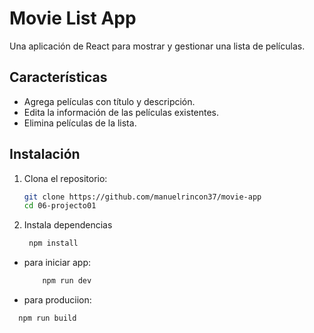 # Movie List App

Una aplicación de React para mostrar y gestionar una lista de películas.

## Características

- Agrega películas con título y descripción.
- Edita la información de las películas existentes.
- Elimina películas de la lista.

## Instalación

1. Clona el repositorio:

   ```bash
   git clone https://github.com/manuelrincon37/movie-app
   cd 06-projecto01

2. Instala dependencias
   ```bash
    npm install
  - para iniciar app:
    ```bash
        npm run dev
  - para produciion:
   ``` bash
     npm run build
